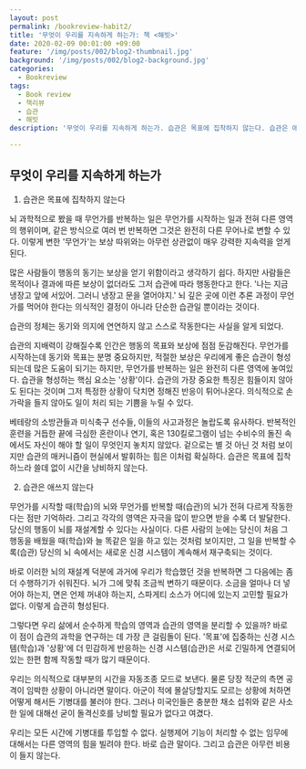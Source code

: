 ```yaml
---
layout: post
permalink: /bookreview-habit2/
title: '무엇이 우리를 지속하게 하는가: 책 <해빗>'
date: 2020-02-09 00:01:00 +09:00
feature: '/img/posts/002/blog2-thumbnail.jpg'
background: '/img/posts/002/blog2-background.jpg'
categories:
  - Bookreview
tags:
  - Book review
  - 책리뷰
  - 습관
  - 해빗
description: '무엇이 우리를 지속하게 하는가. 습관은 목표에 집착하지 않는다. 습관은 애쓰지 않는다.'

---
```




## 무엇이 우리를 지속하게 하는가



1. 습관은 목표에 집착하지 않는다

뇌 과학적으로 봤을 때 무언가를 반복하는 일은 무언가를 시작하는 일과 전혀 다른 영역의 행위이며, 같은 방식으로 여러 번 반복하면 그것은 완전히 다른 무어나로 변할 수 있다. 이렇게 변한 '무언가'는 보상 따위와는 아무런 상관없이 매우 강력한 지속력을 얻게 된다.



많은 사람들이 행동의 동기는 보상을 얻기 위함이라고 생각하기 쉽다. 하지만 사람들은 목적이나 결과에 따른 보상이 없더라도 그저 습관에 따라 행동한다고 한다. '나는 지금 냉장고 앞에 서있어. 그러니 냉장고 문을 열어야지.' 뇌 깊은 곳에 이런 추론 과정이 무언가를 먹어야 한다는 의식적인 결정이 아니라 단순한 습관일 뿐이라는 것이다.



습관의 정체는 동기와 의지에 연연하지 않고 스스로 작동한다는 사실을 알게 되었다.  

습관의 지배력이 강해질수록 인간은 행동의 목표와 보상에 점점 둔감해진다. 무언가를 시작하는데 동기와 목표는 분명 중요하지만, 적절한 보상은 우리에게 좋은 습관이 형성되는데 많은 도움이 되기는 하지만, 무언가를 반복하는 일은 완전히 다른 영역에 놓여있다. 습관을 형성하는 핵심 요소는 '상황'이다. 습관의 가장 중요한 특징은 힘들이지 않아도 된다는 것이며 그저 특정한 상황이 닥치면 정해진 반응이 튀어나온다. 의식적으로 손가락을 들지 않아도 일이 처리 되는 기쁨을 누릴 수 있다.  



베테랑의 소방관들과 미식축구 선수들, 이들의 사고과정은 놀랍도록 유사하다. 반복적인 훈련을 거듭한 끝에 극심한 혼란이나 연기, 혹은 130킬로그램이 넘는 수비수의 돌진 속에서도 자신이 해야 할 일이 무엇인지 놓치지 않았다. 겉으로는 별 것 아닌 것 처럼 보이지만 습관의 매커니즘이 현실에서 발휘하는 힘은 이처럼 확실하다. 습관은 목표에 집착하느라 쓸데 없이 시간을 낭비하지 않는다.



2. 습관은 애쓰지 않는다

무언가를 시작할 때(학습)의 뇌와 무언가를 반복할 때(습관)의 뇌가 전혀 다르게 작동한다는 점만 기억하라. 그리고 각각의 영역은 자극을 많이 받으면 받을 수록 더 발달한다. 당신의 행동이 뇌를 재설계할 수 있다는 사실이다. 다른 사람의 눈에는 당신이 처음 그 행동을 배웠을 때(학습)와 늘 똑같은 일을 하고 있는 것처럼 보이지만, 그 일을 반복할 수록(습관) 당신의 뇌 속에서는 새로운 신경 시스템이 계속해서 재구축되는 것이다.

바로 이러한 뇌의 재설계 덕분에 과거에 우리가 학습했던 것을 반복하면 그 다음에는 좀 더 수행하기가 쉬워진다. 뇌가 그에 맞춰 조금씩 변하기 때문이다. 소금을 얼마나 더 넣어야 하는지, 면은 언제 꺼내야 하는지, 스파게티 소스가 어디에 있는지 고민할 필요가 없다. 이렇게 습관히 형성된다.



그렇다면 우리 삶에서 순수하게 학습의 영역과 습관의 영역을 분리할 수 있을까? 바로 이 점이 습관의 과학을 연구하는 데 가장 큰 걸림돌이 된다. '목표'에 집중하는 신경 시스템(학습)과 '상황'에 더 민감하게 반응하는 신경 시스템(습관)은 서로 긴밀하게 연결되어 있는 한편 함께 작동할 때가 많기 때문이다.



우리는 의식적으로 대부분의 시간을 자동조종 모드로 보낸다. 물론 당장 적군의 측면 공격이 임박한 상황이 아니라면 말이다. 아군이 적에 몰살당할지도 모르는 상황에 처하면 어떻게 해서든 기병대를 불러야 한다. 그러나 미국인들은 충분한 채소 섭취와 같은 사소한 일에 대해선 굳이 돌격신호를 낭비할 필요가 없다고 여겼다.



우리는 모든 시간에 기병대를 투입할 수 없다. 실행제어 기능이 처리할 수 없는 임무에 대해서는 다른 영역의 힘을 빌려야 한다. 바로 습관 말이다. 그리고 습관은 아무런 비용이 들지 않는다.
